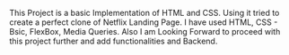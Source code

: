 This Project is a basic Implementation of HTML and CSS. 
Using it tried to create a perfect clone of Netflix Landing Page.
I have used HTML, CSS - Bsic, FlexBox, Media Queries.
Also I am Looking Forward to proceed with this project further and add functionalities and Backend.